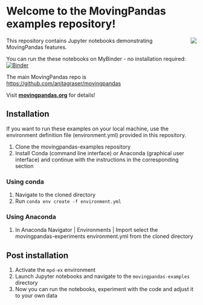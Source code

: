 # Welcome to the MovingPandas examples repository!

<img align="right" src="https://anitagraser.github.io/movingpandas/assets/img/movingpandas.png">

This repository contains Jupyter notebooks demonstrating MovingPandas features.

You can run the these notebooks on MyBinder - no installation required: [![Binder](https://mybinder.org/badge_logo.svg)](https://mybinder.org/v2/gh/anitagraser/movingpandas-examples/main)

The main MovingPandas repo is https://github.com/anitagraser/movingpandas

Visit **[movingpandas.org](http://movingpandas.org)** for details! 

## Installation 

If you want to run these examples on your local machine, use the environment definition file (environment.yml) provided in this repository.

1. Clone the movingpandas-examples repository
1. Install Conda (command line interface) or Anaconda (graphical user interface) and continue with the instructions in the corresponding section

### Using conda

1. Navigate to the cloned directory
1. Run `conda env create -f environment.yml`

### Using Anaconda

1. In Anaconda Navigator | Environments | Import select the movingpandas-experiments environment.yml from the cloned directory

## Post installation

1. Activate the `mpd-ex` environment
1. Launch Jupyter notebooks and navigate to the `movingpandas-examples` directory 
1. Now you can run the notebooks, experiment with the code and adjust it to your own data

